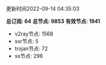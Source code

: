更新时间2022-09-14 04:35:03

**总订阅: 64**
**总节点: 9853**
**有效节点: 1941**
- v2ray节点: 1568
- ssr节点: 5
- trojan节点: 72
- ss节点: 296
